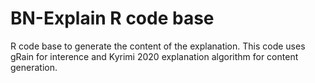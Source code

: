 # BN-Explain R code base
R code base to generate the content of the explanation. This code uses gRain for interence and Kyrimi 2020 explanation algorithm for content generation.
